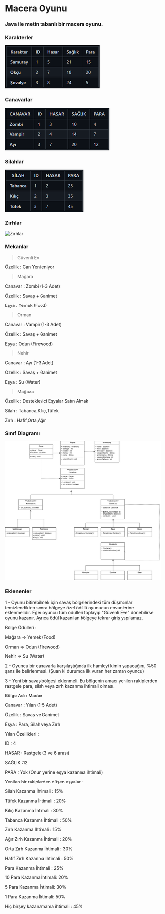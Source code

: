 # Macera Oyunu

### Java ile metin tabanlı bir macera oyunu.
### Karakterler
![Karakterler](.\img\karakter.png)
### Canavarlar
![Canavarlar](.\img\canavar.png)
### Silahlar
![Silahlar](.\img\silah.png)
### Zırhlar
![Zırhlar](.\img\zırh.png)
### Mekanlar
> Güvenli Ev

Özellik : Can Yenileniyor

> Mağara

Canavar : Zombi (1-3 Adet)

Özellik : Savaş + Ganimet

Eşya : Yemek (Food)

> Orman

Canavar : Vampir (1-3 Adet)

Özellik : Savaş + Ganimet

Eşya : Odun (Firewood)

> Nehir

Canavar : Ayı (1-3 Adet)

Özellik : Savaş + Ganimet

Eşya : Su (Water)

> Mağaza

Özellik : Destekleyici Eşyalar Satın Almak

Silah : Tabanca,Kılıç,Tüfek

Zırh : Hafif,Orta,Ağır

### Sınıf Diagramı

![Diagram](.\img\classDiagram.jpg)

### Eklenenler

1 - Oyunu bitirebilmek için savaş bölgelerindeki tüm düşmanlar temizlendikten sonra bölgeye özel ödülü oyunucun envanterine eklenmelidir. Eğer oyuncu tüm ödülleri toplayıp "Güvenli Eve" dönebilirse oyunu kazanır. Ayrıca ödül kazanılan bölgeye tekrar giriş yapılamaz.

Bölge Ödülleri :

Mağara => Yemek (Food)

Orman => Odun (Firewood)

Nehir => Su (Water)

2 - Oyuncu bir canavarla karşılaştığında ilk hamleyi kimin yapacağını, %50 şans ile belirlenmesi. (Şuan ki durumda ilk vuran her zaman oyuncu)

3 - Yeni bir savaş bölgesi eklenmeli. Bu bölgenin amacı yenilen rakiplerden rastgele para, silah veya zırh kazanma ihtimali olması.

Bölge Adı : Maden

Canavar : Yılan (1-5 Adet)

Özellik : Savaş ve Ganimet

Eşya : Para, Silah veya Zırh

Yılan Özellikleri :

ID : 4

HASAR : Rastgele (3 ve 6 arası)

SAĞLIK :12

PARA : Yok (Onun yerine eşya kazanma ihtimali)

Yenilen bir rakiplerden düşen eşyalar :

Silah Kazanma İhtimali : 15%

Tüfek Kazanma İhtimali : 20%

Kılıç Kazanma İhtimali : 30%

Tabanca Kazanma İhtimali : 50%

Zırh Kazanma İhtimali : 15%

Ağır Zırh Kazanma İhtimali : 20%

Orta Zırh Kazanma İhtimali : 30%

Hafif Zırh Kazanma İhtimali : 50%

Para Kazanma İhtimali : 25%

10 Para Kazanma İhtimali: 20%

5 Para Kazanma İhtimali: 30%

1 Para Kazanma İhtimali: 50%

Hiç birşey kazanamama ihtimali : 45%
